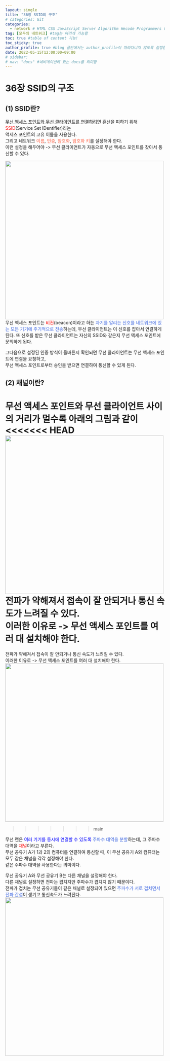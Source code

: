 ```yaml
---
layout: single
title: "36장 SSID의 구조"
# categories: Git
categories:
  - network # HTML CSS JavaScript Server Algorithm Wecode Programmers CS vsCode
tag: [모두의 네트워크] #tag는 여러개 가능함
toc: true #table of content 기능!
toc_sticky: true
author_profile: true #blog 글안에서는 author_profile이 따라다니지 않도록 설정함
date: 2022-05-15T12:00:00+09:00   
# sidebar:
# nav: "docs" #네비게이션에 있는 docs를 의미함
---  
```

# 36장 SSID의 구조
## (1) SSID란?
<u>무선 액세스 포인트와 무선 클라이언트를 연결하려면</u> 혼선을 피하기 위해 <span style="color:red">SSID</span>(Service Set IDentifier)라는   
액세스 포인트의 고유 이름을 사용한다.  
그리고 네트워크 <span style="color:tomato">이름</span>, <span style="color:tomato">인증</span>, <span style="color:tomato">암호화</span>, <span style="color:tomato">암호화 키</span>를 설정해야 한다.  
이런 설정을 해두어야 -> 무선 클라이언트가 자동으로 무선 액세스 포인트를 찾아서 통신할 수 있다.  

<img src="https://user-images.githubusercontent.com/87808288/168455724-8c91eae3-e702-4156-8662-75bb2058f687.png" width="500">  
무선 액세스 포인트는 <span style="color:red">비컨</span>(beacon)이라고 하는 <span style="color:royalblue">자기를 알리는 신호를 네트워크에 있는 모든 기기에 주기적으로 전송</span>하는데,  
무선 클라이언트는 이 신호를 잡아서 연결하게 된다.  
또 신호를 받은 무선 클라이언트는 자신의 SSID와 같은지 무선 액세스 포인트에 문의하게 된다.  

그다음으로 설정된 인증 방식이 올바른지 확인되면 무선 클라이언트는 무선 액세스 포인트에 연결을 요청하고,  
무선 액세스 포인트로부터 승인을 받으면 연결하여 통신할 수 있게 된다.  

## (2) 채널이란?
무선 액세스 포인트와 무선 클라이언트 사이의 거리가 멀수록 아래의 그림과 같이  
<<<<<<< HEAD
<img src="https://user-images.githubusercontent.com/87808288/168455835-b62fd6fc-2844-4726-8e6f-4eceedc8e8b5.png" width="500">  
전파가 약해져서 접속이 잘 안되거나 통신 속도가 느려질 수 있다.  
이러한 이유로 -> 무선 액세스 포인트를 여러 대 설치해야 한다.  
=======
전파가 약해져서 접속이 잘 안되거나 통신 속도가 느려질 수 있다.  
이러한 이유로 -> 무선 액세스 포인트를 여러 대 설치해야 한다.  
<img src="https://user-images.githubusercontent.com/87808288/168455835-b62fd6fc-2844-4726-8e6f-4eceedc8e8b5.png" width="500">  
>>>>>>> main

무선 랜은 <span style="color:blue">여러 기기를 동시에 연결할 수 있도록</span> <span style="color:royalblue">주파수 대역을 분할</span>하는데, 그 주파수 대역을 <span style="color:red">채널</span>이라고 부른다.  
무선 공유기 A가 1과 2의 컴퓨터를 연결하여 통신할 때, 이 무선 공유기 A와 컴퓨터는 모두 같은 채널을 각각 설정해야 한다.  
같은 주파수 대역을 사용한다는 의미이다.  

무선 공유기 A와 무선 공유기 B는 다른 채널을 설정해야 한다.  
다른 채널로 설정하면 전파는 겹치지만 주파수가 겹치지 않기 때문이다.  
전파가 겹치는 무선 공유기들이 같은 채널로 설정되어 있으면 <span style="color:royalblue">주파수가 서로 겹치면서 전파 간섭</span>이 생기고 통신속도가 느려진다.  
<img src="https://user-images.githubusercontent.com/87808288/168455949-ab00590c-504d-4557-b85f-196617676fb6.png" width="500">  

<!-- ### 2. Link 넣기

```

유형 1: (설명어를 입력) : [gunhee's coding blog](https://gunhee-jeong.github.io/)
유형 2: (URL 자동연결) : <https://gunhee-jeong.github.io/>
유형 3: (동일 파일 내 '문단으로 이동') : [1. Header로 이동](###-1-header)

```

유형 1: (설명어를 입력) : [gunhee's coding blog](https://gunhee-jeong.github.io/)
유형 2: (URL 자동연결) : <https://gunhee-jeong.github.io/>
유형 3: (동일 파일 내 '문단으로 이동') : [1. Header로 이동](#1-header)
유형 3의 방법

1. 특수문자를 제거
2. 스페이스는 -로 바꾸고
3. 대문자는 소문자로!
   그래서 ### 1. Header -> #1-header

## Link: [google][https://www.google.com/]

### 3. 수평선

```

---

```

---

### 4. 라인 바꾸기

```

스페이스바를 2번 눌러주면 다음칸으로
이동할 수 있어요!

```

---

스페이스바를 2번 눌러주면
다음칸으로 이동할 수 있어요!

### 5. list 만들기

```

1. 1번
2. 2번
3. 3번

- 순서없는 list
  - 순서없는 list
    - 순서없는 list

```

1. 1번
2. 2번
3. 3번

- 순서없는 list
  - 순서없는 list
    - 순서없는 list

---

### 6. font 관련

```

**진하게** -> 볼드
_기울여서_ -> 이탤릭체
~~취소선~~ -> 취소선

<ul>밑줄넣기</ul> -> 밑줄
<span style="color:red">빨간 글씨</span> -> 글자색
이것이 `인라인` 입니다 -> 인라인 코드
```

**진하게** -> 볼드
_기울여서_ -> 이탤릭체
~~취소선~~ -> 취소선
<u>밑줄넣기</u> -> 밑줄
<span style="color:red">빨간 글씨</span>
이것이 `인라인` 입니다 -> 인라인 코드

---

### 7. 인용구문

```
> coding
>
> > JavaScript
> >
> > > 내가 프짱!
```

> coding
>
> > JavaScript
> >
> > > 내가 프짱!

---

### 8. 이미지 삽입

```
유형1: ('사이즈를 조절' -> HTML 태그 사용) : <img src="https://gunhee-jeong.github.io/assets/images/blogLogo.png" width="300" height="200">
유형2: (이미지 삽입 후 -> 링크 걸기)
[![이미지](https://gunhee-jeong.github.io/assets/images/blogLogo/blogLogo.png)](https://gunhee-jeong.github.io/)
```

유형1: ('사이즈를 조절' -> HTML 태그 사용) : <img src="https://gunhee-jeong.github.io/assets/images/blogLogo.png" width="300" height="200">
유형2: (이미지 삽입 후 -> 링크 걸기)
[![이미지](https://gunhee-jeong.github.io/assets/images/blogLogo.png)](https://gunhee-jeong.github.io/)

### 9. 표 만들기

```
||국어|영어|
| :--- | ---: | :--: |
|건희 | 100점 | 100점
|철수 | 100점 | 100점
```

|      |  국어 | 영어  |
| :--- | ----: | :---: |
| 건희 | 100점 | 100점 |
| 철수 | 100점 | 100점 |

> - header를 넣고 싶은 경우 ---을 사용하고 :을 이용하여 정렬에 사용함!

### 10. 토글 만들기

```
<details>
<summary>여기를 누르세요</summary>
<div markdown="1">
숨겨진 내용
</div>
</details>
```

<details>
<summary>여기를 누르세요</summary>
<div markdown="1">
숨겨진 내용
</div>
</details> -->
